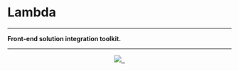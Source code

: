 # Lambda

---

**Front-end solution integration toolkit.**

---

<p align="center">
  <a aria-label="lambda logo" href="https://github.com/zero1five/lambda">
    <img src="https://img.shields.io/badge/Lambda-000000.svg?style=for-the-badge&logo=zeit&labelColor=000000&logoWidth=20">
  </a>
  <a aria-label="NPM version" href="https://www.npmjs.com/package/lambda-echo">
    <img alt="" src="https://img.shields.io/npm/v/lambda-echo.svg?style=for-the-badge&labelColor=000000">
  </a>
  <a aria-label="License" href="https://github.com/zero1five/lambda/blob/master/LICENSE">
    <img alt="" src=
  "https://img.shields.io/npm/l/next.svg?style=for-the-badge&labelColor=000000">
  </a>
</p>
